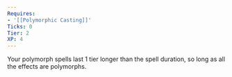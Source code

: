 ```yaml
---
Requires:
- '[[Polymorphic Casting]]'
Ticks: 0
Tier: 2
XP: 4
---
```


Your polymorph spells last 1 tier longer than the spell duration, so long as all the effects are polymorphs.